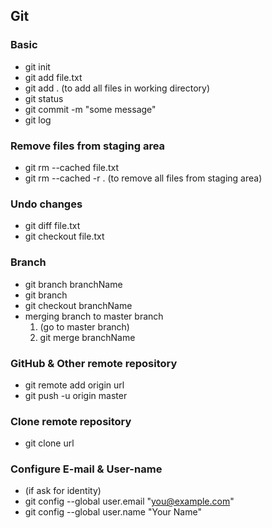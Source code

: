 ## Git

### Basic
* git init
* git add file.txt
* git add . (to add all files in working directory)
* git status
* git commit -m "some message"
* git log

### Remove files from staging area
* git rm --cached file.txt
* git rm --cached -r . (to remove all files from staging area)

### Undo changes
* git diff file.txt
* git checkout file.txt

### Branch
* git branch branchName
* git branch
* git checkout branchName
* merging branch to master branch
    1. (go to master branch)
    2. git merge branchName

### GitHub & Other remote repository
* git remote add origin url
* git push -u origin master

### Clone remote repository
* git clone url

### Configure E-mail & User-name
* (if ask for identity)
* git config --global user.email "you@example.com"
* git config --global user.name "Your Name"